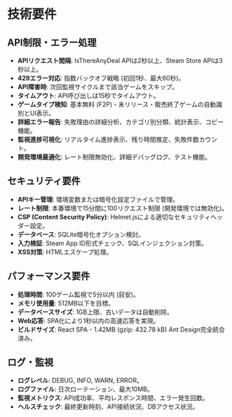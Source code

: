 # 技術要件

## API制限・エラー処理

* **APIリクエスト間隔**: IsThereAnyDeal APIは2秒以上、Steam Store APIは3秒以上。
* **429エラー対応**: 指数バックオフ戦略 (初回1秒、最大60秒)。
* **API障害時**: 次回監視サイクルまで該当ゲームをスキップ。
* **タイムアウト**: API呼び出しは15秒でタイムアウト。
* **ゲームタイプ検知**: 基本無料 (F2P)・未リリース・販売終了ゲームの自動識別とUI表示。
* **詳細エラー報告**: 失敗理由の詳細分析、カテゴリ別分類、統計表示、コピー機能。
* **監視進捗可視化**: リアルタイム進捗表示、残り時間推定、失敗件数カウント。
* **開発環境最適化**: レート制限無効化、詳細デバッグログ、テスト機能。

## セキュリティ要件

* **APIキー管理**: 環境変数または暗号化設定ファイルで管理。
* **レート制限**: 本番環境で15分間に100リクエスト制限 (開発環境では無効化)。
* **CSP (Content Security Policy)**: Helmet.jsによる適切なセキュリティヘッダー設定。
* **データベース**: SQLite暗号化オプション検討。
* **入力検証**: Steam App ID形式チェック、SQLインジェクション対策。
* **XSS対策**: HTMLエスケープ処理。

## パフォーマンス要件

* **処理時間**: 100ゲーム監視で5分以内 (目安)。
* **メモリ使用量**: 512MB以下を目標。
* **データベースサイズ**: 1GB上限、古いデータは自動削除。
* **Web応答**: SPA化により1秒以内の高速応答を実現。
* **ビルドサイズ**: React SPA - 1.42MB (gzip: 432.78 kB) Ant Design完全統合済み。

## ログ・監視

* **ログレベル**: DEBUG, INFO, WARN, ERROR。
* **ログファイル**: 日次ローテーション、最大10MB。
* **監視メトリクス**: API成功率、平均レスポンス時間、エラー発生回数。
* **ヘルスチェック**: 最終更新時刻、API接続状況、DBアクセス状況。